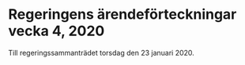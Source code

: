 # Regeringens ärendeförteckningar vecka 4, 2020

Till regeringssammanträdet torsdag den 23 januari 2020.
